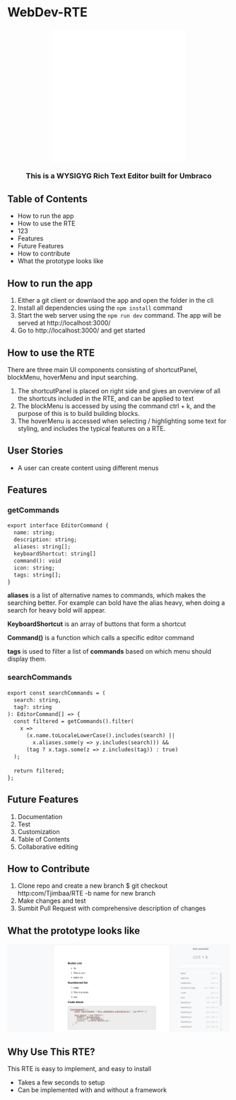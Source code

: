 # WebDev-RTE


<h3 align="center"><img width="300" src="https://github.com/Tjimbaa/mockjson/blob/main/umbraco_logo_white_1.png" alt="Umbraco logo">
  <p>This is a WYSIGYG Rich Text Editor built for Umbraco</p>
</h3>



## Table of Contents
* How to run the app
* How to use the RTE
* 123
* Features
* Future Features
* How to contribute
* What the prototype looks like

## How to run the app
1. Either a git client or downlaod the app and open the folder in the cli
2. Install all dependencies using the `npm install` command
3. Start the web server using the `npm run dev` command. The app will be served at http://localhost:3000/
4. Go to http://localhost:3000/ and get started

## How to use the RTE
There are three main UI components consisting of shortcutPanel, blockMenu, hoverMenu and input searching.
1. The shortcutPanel is placed on right side and gives an overview of all the shortcuts included in the RTE, and can be applied to text
2. The blockMenu is accessed by using the command ctrl + k, and the purpose of this is to build building blocks.
3. The hoverMenu is accessed when selecting / highlighting some text for styling, and includes the typical features on a RTE.

## User Stories
* A user can create content using different menus

## Features

### getCommands
```
export interface EditorCommand {
  name: string;
  description: string;
  aliases: string[];
  keyboardShortcut: string[]
  command(): void
  icon: string;
  tags: string[];
}
``` 

**aliases** is a list of alternative names to commands, which makes the searching better. For example can bold have the alias heavy, when doing a search for heavy bold will appear.

**KeyboardShortcut** is an array of buttons that form a shortcut

**Command()** is a function which calls a specific editor command

**tags** is used to filter a list of **commands** based on which menu should display them.

### searchCommands
```
export const searchCommands = (
  search: string,
  tag?: string
): EditorCommand[] => {
  const filtered = getCommands().filter(
    x =>
      (x.name.toLocaleLowerCase().includes(search) ||
        x.aliases.some(y => y.includes(search))) &&
      (tag ? x.tags.some(z => z.includes(tag)) : true)
  );

  return filtered;
};
```

## Future Features
1. Documentation
2. Test
3. Customization
4. Table of Contents
5. Collaborative editing

## How to Contribute
1. Clone repo and create a new branch $ git checkout http:com/Tjimbaa/RTE -b name for new branch
2. Make changes and test
3. Sumbit Pull Request with comprehensive description of changes

## What the prototype looks like
![Prototype image](https://github.com/Tjimbaa/mockjson/blob/main/rte.png)

## Why Use This RTE?
This RTE is easy to implement, and easy to install
* Takes a few seconds to setup
* Can be implemented with and without a framework
